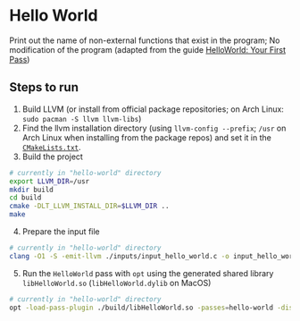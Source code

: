 # Hello World

Print out the name of non-external functions that exist in the program; No modification of the program (adapted from the guide [HelloWorld: Your First Pass](https://github.com/banach-space/llvm-tutor#helloworld-your-first-pass))

## Steps to run

1. Build LLVM (or install from official package repositories; on Arch Linux: `sudo pacman -S llvm llvm-libs`)
2. Find the llvm installation directory (using `llvm-config --prefix`; `/usr` on Arch Linux when installing from the package repos) and set it in the [`CMakeLists.txt`](CMakeLists.txt).
3. Build the project
```sh
# currently in "hello-world" directory
export LLVM_DIR=/usr
mkdir build
cd build
cmake -DLT_LLVM_INSTALL_DIR=$LLVM_DIR ..
make
```
4. Prepare the input file
```sh
# currently in "hello-world" directory
clang -O1 -S -emit-llvm ./inputs/input_hello_world.c -o input_hello_world.ll
```
5. Run the `HelloWorld` pass with `opt` using the generated shared library `libHelloWorld.so` (`libHelloWorld.dylib` on MacOS)
```sh
# currently in "hello-world" directory
opt -load-pass-plugin ./build/libHelloWorld.so -passes=hello-world -disable-output ./inputs/input_hello_world.ll
```
